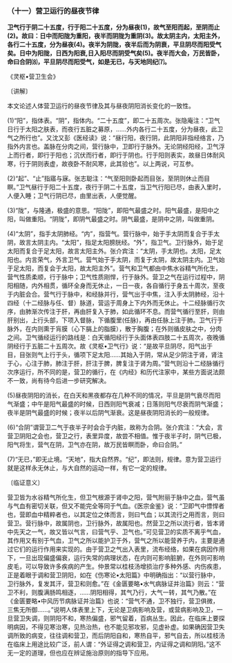 ### （十一）营卫运行的昼夜节律

**卫气行于阴二十五度，行于阳二十五度，分为昼夜(1)，故气至阳而起，至阴而止(2)。故曰：日中而阳陇为重阳，夜半而阴陇为重阴(3)。故太阴主内，太阳主外，各行二十五度，分为昼夜(4)。夜半为阴陇，夜半后而为阴衰，平旦阴尽而阳受气矣。日中为阳陇，日西为阳衰,日入阳尽而阴受气矣(5)。夜半而大会，万民皆卧，命曰合阴⑻，平旦阴尽而阳受气，如是无已，与天地同纪⑺。**

《灵枢•营卫生会》

〔讲解〕

本文论述人体营卫运行的昼夜节律及其与昼夜阴阳消长变化的一致性。

(1)“阳”，指体表。“阴”，指体内。“二十五度”，即二十五周次。张隐庵注：“卫气日行于太阳之肤表，而夜行五脏之募原，……外内各行二十五度，分为昼夜，此卫气之所行也”。又沈又彭《医经读》说：“昼行阳，夜行阴，此阴阳非指经络言，乃指外内言也。盖脉在分肉之间，营行脉中，卫即行于脉外。无论阴经阳经，卫气浮上而行者，即行于阳也；沉伏而行者，即行于阴也。行于阳则表实，故昼日体耐风寒，行于阴则表虚，故夜卧不耐风寒，此其验也”。以上两说，可互参。

(2)“起”、“止”指寤与寐。张志聪注：“气至阳则卧起而目张，至阴则休止而目瞑。”卫气昼行于阳二十五度，夜行于阴二十五度，当卫气行阳已尽，由表入里时，人便入睡；卫气行阴已尽，由里出表，人便觉醒。

(3)“陇”，与隆通，极盛的意思。“阳陇”，即阳气最盛之时。阳气最盛，是阳中之阳，叫做重阳。“阴陇”，即阴气最盛之时。阴气最盛，是阴中之阴，叫做重阴。

(4)“太阴”，指手太阴肺经。“内”，指营气。营行脉中，始于手太阴而复合于手太阴，故言太阴主内。“太阳”，指足太阳膀胱经。“外”，指卫气。卫行脉外，始于足太阳而复合于足太阳，故言太阳主外。张介宾注：“太阴，手太阴也。太阳，足太阳也。内言荣气，外言卫气。营气始于手太阴，而复于太阴，故太阴主内。卫气始于足太阳，而复会于太阳，故太阳主外”。营气和卫气都由中焦水谷精气所化生，营气性质柔顺，行于脉中；卫气性质刚悍，行于脉外。营卫之气在运行过程中，阴阳相随，内外相贯，循环全身而无休止，一日一夜，各自循行于身五十周次，至夜于内脏会合。营气行于脉中，和经脉并行，营气出于中焦，注入手太阴肺经，沿十四经（十二经脉与任、督）脉道，营运于周身上下内外而无休止。十二经脉循行次序，由肺渐次传注于肝，再由肝复入于肺，如此循环不息。而营气循行至肝，则由肝别出，上行头部，下项入督脉，下循腹里(任脉)，再由任脉上注于肺。卫气行于脉外，在内则熏于肓膜（心下膈上的脂膜），散于胸腹；在外则循皮肤之中，分肉之间。卫气循经运行的路线是：白天循阳经行于头面体表四肢二十五周次，夜晚循阴经行于五脏二十五周次。故《灵枢•卫气行》说：“是故平旦阴尽，阳气出于目，目张则气上行于头，循项下足太阳……其始入于阴，常从足少阴注于肾，肾注于心，心注于肺，肺注于肝，肝注于脾，脾复注于肾为周。”营气则沿十二经脉循行次序运行，所不同的是，营卫的循行，在《内经》和历代注家中，某些方面说法颇不一致，尚有待今后进一步研究解决。

(5)昼夜阴阳的消长，在白天和黑夜都存在几种不同的情况，平旦是阴气衰尽而阳气渐盛；中午是阳气最盛的时候，日西则阳气衰减；日落则阳气尽衰而阴气渐盛；夜半是阴气最盛的时候；夜半以后阴气渐衰。这是昼夜阴阳消长的一般规律。

(6)“合阴”谓营卫二气于夜半子时会合于内脏，故称为合阴。张介宾注：“大会，言营卫阴阳之会也，营卫之行，表里异度，故尝不相值。惟于夜半子时，阴气已极，阳气将生，营气在阴，卫气亦在阴，故万民皆瞑而卧，命曰合阴。”

(7)“无已，”即无止境。“天地”，指大自然界。“纪”，即法则，规律。意为营卫运行就是这样永无休止，与大自然的运动一样，有它一定的规律。

〔临证意义〕

营卫皆为水谷精气所化生，但卫气根源于肾中之阳，营气附丽于脉中之血，营气虽与气血有密切关联，但又不能完全等同于气血。《医宗金鉴》说：“卫即气中慓悍者也，营即血中精粹者也，以其定位之体而言，则曰气血；以其流行之用而言，则曰营卫。营行脉中，故属阴也，卫行脉外，故属阳也。然营卫之所以流行者，皆本肾中先天之一气，故又皆以气言，曰营气乎、卫气也。”可见营卫的实质不离乎气血，其作用又有别于气血，卫气之所以能护卫于外，营气之所以能营养于内，主要是通过它们的运行作用来实现的。由于营卫之气出入表里，流布经络，如果在病因作用下，一旦出现偏盛偏衰，运行失常的病理状态，在内则可影响脏腑，在外则可影响皮毛，可以导致许多疾病的产生。仲景常以桂枝汤增损治疗多种外感、内伤疾患，正是着眼于调和营卫阴阳，如在《伤寒论•太阳篇》中明确指出：“以营行脉中，卫行脉外，复发其汗，营卫和则愈。”在《金匮要略•水气病脉证并治篇》则云：“营卫不利，则腹满肠鸣相逐，……阴阳相得，其气乃行，大气一转，其气乃散。”在《金匮要略•中风历节病脉证并治篇》也说：“营气不通，卫不独行，营卫俱微，三焦无所御……。”说明人体表里上下，无论是卫病影响及营，或营病影响及卫，一旦营卫失调，则阴阳不和，寒热偏盛，邪气留着，百病丛生。因此，在临床上要探明病因，不得见寒治寒，见热治热，也不能见邪攻邪，见虚补虚。如果确因营卫失调所致的病变，往往调和营卫，而后阴阳自和，寒热自平，邪气自去，所以桂枝汤在临床上用途比较广泛，前人谓：“外证得之调和营卫，内证得之调和阴阳。”这不无一定的道理，但也应在辨证施治原则的指导下应用。
